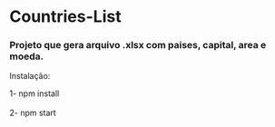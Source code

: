 # Countries-List
<h3>Projeto que gera arquivo .xlsx com paises, capital, area e moeda. </h3>
<p>Instalação:</p>

1- npm install<br><br/>
2- npm start
